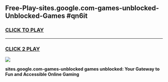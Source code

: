 
## Free-Play-sites.google.com-games-unblocked-Unblocked-Games #qn6it
<h3>
<a href="https://news.freeplayer.one?title=sites.google.com-games-unblocked&ref=8M">CLICK TO PLAY</a></h3>
<hr>

<h3>
<a href="https://news.freeplayer.one?title=sites.google.com-games-unblocked&ref=8M">CLICK 2 PLAY</a>
  
</h3>

<a href="https://news.freeplayer.one?title=sites.google.com-games-unblocked&ref=8M"><img src="https://clearcache.store/games.png"></a>


**sites.google.com-games-unblocked games unblocked: Your Gateway to Fun and Accessible Online Gaming**
